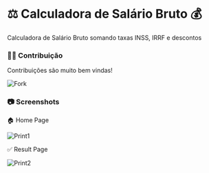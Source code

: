 # ⚖️ Calculadora de Salário Bruto 💰 

Calculadora de Salário Bruto somando taxas INSS, IRRF e descontos


### 🙏🏽 Contribuição 

Contribuições são muito bem vindas!

![Fork](https://img.shields.io/github/forks/n3rdydzn/meu-site?style=social)


### 📷 Screenshots


🏠 Home Page

![Print1](https://cdn.discordapp.com/attachments/946052931029966878/961742879905173525/VsDebugConsole_evM57W6SmE.png)


✅ Result Page

![Print2](https://cdn.discordapp.com/attachments/946052931029966878/961742880664330290/VsDebugConsole_iaoYBkUWwc.png)
